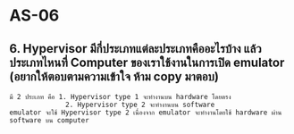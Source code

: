 # AS-06
## 6. Hypervisor มีกี่ประเภทแต่ละประเภทคืออะไรบ้าง แล้วประเภทไหนที่ Computer ของเราใช้งานในการเปิด emulator (อยากให้ตอบตามความเข้าใจ ห้าม copy มาตอบ)
    มี 2 ประเภท คือ 1. Hypervisor type 1 จะทำงานบน hardware โดยตรง
                  2. Hypervisor type 2 จะทำงานบน software 
    emulator จะใช้ Hypervisor type 2 เนื่องจาก emulator จะทำงานโดยใช้ hardware ผ่าน software บน computer